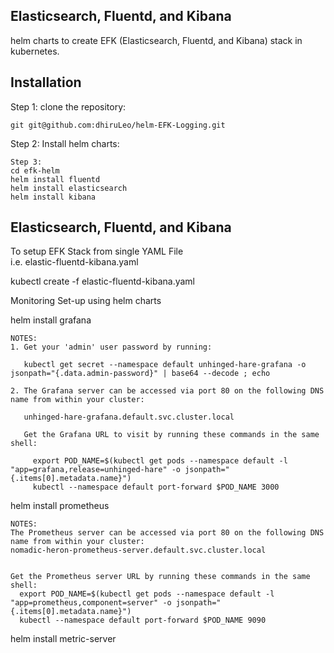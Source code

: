 ## Elasticsearch, Fluentd, and Kibana
helm charts to create EFK (Elasticsearch, Fluentd, and Kibana) stack in kubernetes.

## Installation

Step 1:
clone the repository:
```
git git@github.com:dhiruLeo/helm-EFK-Logging.git

```
Step 2:
Install helm charts:
```
Step 3:
cd efk-helm
helm install fluentd
helm install elasticsearch
helm install kibana

```
## Elasticsearch, Fluentd, and Kibana

To setup EFK Stack from single YAML File  
i.e. elastic-fluentd-kibana.yaml

kubectl create -f elastic-fluentd-kibana.yaml


Monitoring Set-up using helm charts


helm install grafana
```
NOTES:
1. Get your 'admin' user password by running:

   kubectl get secret --namespace default unhinged-hare-grafana -o jsonpath="{.data.admin-password}" | base64 --decode ; echo

2. The Grafana server can be accessed via port 80 on the following DNS name from within your cluster:

   unhinged-hare-grafana.default.svc.cluster.local

   Get the Grafana URL to visit by running these commands in the same shell:

     export POD_NAME=$(kubectl get pods --namespace default -l "app=grafana,release=unhinged-hare" -o jsonpath="{.items[0].metadata.name}")
     kubectl --namespace default port-forward $POD_NAME 3000
 ```
helm install prometheus

```
NOTES:
The Prometheus server can be accessed via port 80 on the following DNS name from within your cluster:
nomadic-heron-prometheus-server.default.svc.cluster.local


Get the Prometheus server URL by running these commands in the same shell:
  export POD_NAME=$(kubectl get pods --namespace default -l "app=prometheus,component=server" -o jsonpath="{.items[0].metadata.name}")
  kubectl --namespace default port-forward $POD_NAME 9090
```

helm install metric-server

